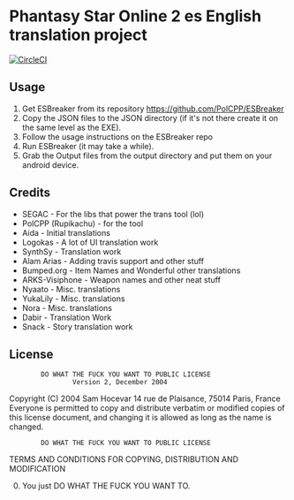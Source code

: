 # Phantasy Star Online 2 es English translation project

[![CircleCI](https://circleci.com/gh/PolCPP/PSO2es-Translation/tree/master.svg?style=svg)](https://circleci.com/gh/PolCPP/workflows/PSO2es-Translation/tree/master)

## Usage

1. Get ESBreaker from its repository https://github.com/PolCPP/ESBreaker
2. Copy the JSON files to the JSON directory (if it's not there create it on the same level as the EXE).
3. Follow the usage instructions on the ESBreaker repo
3. Run ESBreaker (it may take a while).
4. Grab the Output files from the output directory and put them on your android device.

## Credits


* SEGAC - For the libs that power the trans tool (lol)
* PolCPP (Rupikachu) - for the tool
* Aida - Initial translations
* Logokas - A lot of UI translation work
* SynthSy - Translation work
* Alam Arias - Adding travis support and other stuff 
* Bumped.org - Item Names and Wonderful other translations
* ARKS-Visiphone - Weapon names and other neat stuff
* Nyaato - Misc. translations
* YukaLily - Misc. translations
* Nora - Misc. translations
* Dabir - Translation Work
* Snack - Story translation work

## License

            DO WHAT THE FUCK YOU WANT TO PUBLIC LICENSE
                    Version 2, December 2004
 
 Copyright (C) 2004 Sam Hocevar
  14 rue de Plaisance, 75014 Paris, France
 Everyone is permitted to copy and distribute verbatim or modified
 copies of this license document, and changing it is allowed as long
 as the name is changed.
 
            DO WHAT THE FUCK YOU WANT TO PUBLIC LICENSE
   TERMS AND CONDITIONS FOR COPYING, DISTRIBUTION AND MODIFICATION
 
  0. You just DO WHAT THE FUCK YOU WANT TO.
